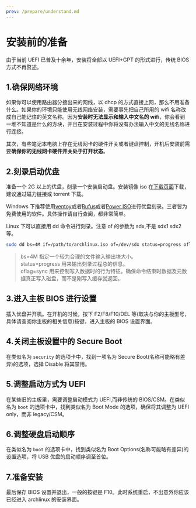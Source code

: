 ```yaml
---
prev: /prepare/understand.md
---
```


# 安装前的准备

由于当前 UEFI 已普及十余年，安装将全部以 UEFI+GPT 的形式进行，传统 BIOS 方式不再赘述。

## 1.确保网络环境

如果你可以使用路由器分接出来的网线，以 dhcp 的方式直接上网，那么不用准备什么。如果你的环境只能使用无线网络安装，需要事先把自己所用的 wifi 名称改成自己能记住的英文名称。因为**安装时无法显示和输入中文名的 wifi**，你会看到一堆不知道是什么的方块，并且在安装过程中你将没有办法输入中文的无线名称进行连接。

其次，有些笔记本电脑上存在无线网卡的硬件开关或者键盘控制，开机后安装前需要**确保你的无线网卡硬件开关处于打开状态**。

## 2.刻录启动优盘

准备一个 2G 以上的优盘，刻录一个安装启动盘。安装镜像 iso 在[下载页面](https://archlinux.org/download/)下载，建议通过磁力链接或 torrent 下载。

Windows 下推荐使用[ventoy](https://www.ventoy.net/cn/doc_start.html)或者[Rufus](https://rufus.ie/)或者[Power ISO](https://www.poweriso.com/download.php)进行优盘刻录。三者皆为免费使用的软件。具体操作请自行查阅，都非常简单。

Linux 下可以直接用 dd 命令进行刻录。注意 of 的参数为 sdx,不是 sdx1 sdx2 等。

```bash
sudo dd bs=4M if=/path/to/archlinux.iso of=/dev/sdx status=progress oflag=sync
```

> bs=4M 指定一个较为合理的文件输入输出块大小。  
> status=progress 用来输出刻录过程总的信息。  
> oflag=sync 用来控制写入数据时的行为特征。确保命令结束时数据及元数据真正写入磁盘，而不是刚写入缓存就返回。

## 3.进入主板 BIOS 进行设置

插入优盘并开机。在开机的时候，按下 F2/F8/F10/DEL 等(取决与你的主板型号，具体请查阅你主板的相关信息)按键，进入主板的 BIOS 设置界面。

## 4.关闭主板设置中的 Secure Boot

在类似名为 `security` 的选项卡中，找到一项名为 Secure Boot(名称可能略有差异)的选项，选择 Disable 将其禁用。

## 5.调整启动方式为 UEFI

在某些旧的主板里，需要调整启动模式为 UEFI,而非传统的 BIOS/CSM。在类似名为 `boot` 的选项卡中，找到类似名为 Boot Mode 的选项，确保将其调整为 UEFI only，而非 legacy/CSM。

## 6.调整硬盘启动顺序

在类似名为 `boot` 的选项卡中，找到类似名为 Boot Options(名称可能略有差异)的设置选项，将 USB 优盘的启动顺序调至首位。

## 7.准备安装

最后保存 BIOS 设置并退出，一般的按键是 F10。此时系统重启，不出意外你应该已经进入 archlinux 的安装界面。
